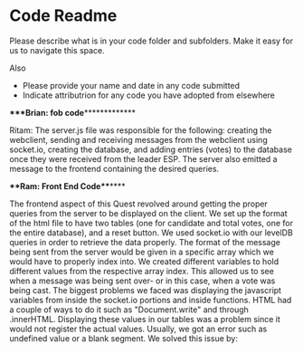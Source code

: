 # Code Readme

Please describe what is in your code folder and subfolders. Make it
easy for us to navigate this space.

Also

- Please provide your name and date in any code submitted
- Indicate attributrion for any code you have adopted from elsewhere

**\*\*\***Brian: fob code********\*********

Ritam: The server.js file was responsible for the following: creating the webclient, sending and receiving messages from the webclient using socket.io, creating the database, and adding entries (votes) to the database once they were received from the leader ESP. The server also emitted a message to the frontend containing the desired queries. 


****\*\*****Ram: Front End Code******\*\*******

The frontend aspect of this Quest revolved around getting the proper queries from the server to be displayed on the client. We set up the format of the html file to have two tables (one for candidate and total votes, one for the entire database), and a reset button.
We used socket.io with our levelDB queries in order to retrieve the data properly. The format of the message being sent from the server would be given in a specific array which we would have to properly index into. We created different variables to hold different values from the respective array index. This allowed us to see when a message was being sent over- or in this case, when a vote was being cast.
The biggest problems we faced was displaying the javascript variables from inside the socket.io portions and inside functions. HTML had a couple of ways to do it such as "Document.write" and through .innerHTML. Displaying these values in our tables was a problem since it would not register the actual values. Usually, we got an error such as undefined value or a blank segment. We solved this issue by:

